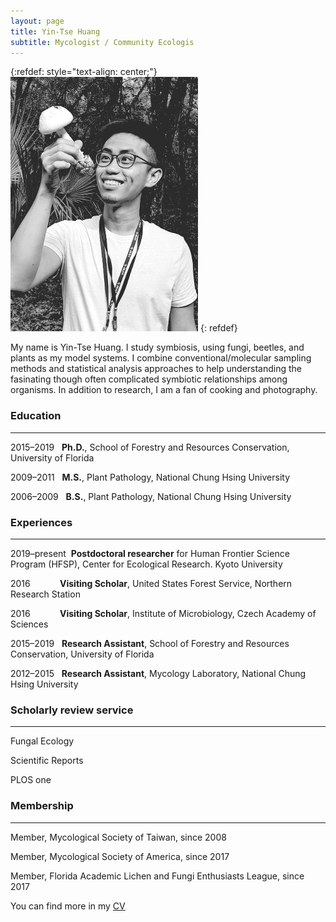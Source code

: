 ```yaml
---
layout: page
title: Yin-Tse Huang
subtitle: Mycologist / Community Ecologis
---
```

{:refdef: style="text-align: center;"}
![](assets/img/MeintheField_300px.png)
{: refdef}

My name is Yin-Tse Huang. I study symbiosis, using fungi, beetles, and plants as my model systems. I combine conventional/molecular sampling methods and statistical analysis approaches to help understanding the fasinating though often complicated symbiotic relationships among organisms. In addition to research, I am a fan of cooking and photography.

### Education

______

2015–2019&nbsp;&nbsp;&nbsp;**Ph.D.**, School of Forestry and Resources Conservation, University of Florida 

2009–2011&nbsp;&nbsp;&nbsp;**M.S.**, Plant Pathology, National Chung Hsing University

2006–2009&nbsp;&nbsp;&nbsp;**B.S.**, Plant Pathology, National Chung Hsing University

### Experiences

______

2019–present&nbsp;&nbsp;**Postdoctoral researcher** for Human Frontier Science Program (HFSP), Center for Ecological Research. Kyoto University

2016&nbsp;&nbsp;&nbsp;&nbsp;&nbsp;&nbsp;&nbsp;&nbsp;&nbsp;&nbsp;&nbsp;&nbsp;**Visiting Scholar**, United States Forest Service, Northern Research Station

2016&nbsp;&nbsp;&nbsp;&nbsp;&nbsp;&nbsp;&nbsp;&nbsp;&nbsp;&nbsp;&nbsp;&nbsp;**Visiting Scholar**, Institute of Microbiology, Czech Academy of Sciences

2015–2019&nbsp;&nbsp;&nbsp;**Research Assistant**, School of Forestry and Resources Conservation, University of Florida

2012–2015&nbsp;&nbsp;&nbsp;**Research Assistant**, Mycology Laboratory, National Chung Hsing University

### Scholarly review service

_______

Fungal Ecology

Scientific Reports

PLOS one

### Membership

_______

Member, Mycological Society of Taiwan, since 2008

Member, Mycological Society of America, since 2017

Member, Florida Academic Lichen and Fungi Enthusiasts League, since 2017



You can find more in my [CV](/assets/img/YinTse%20Huang%20CV%202020.pdf)
